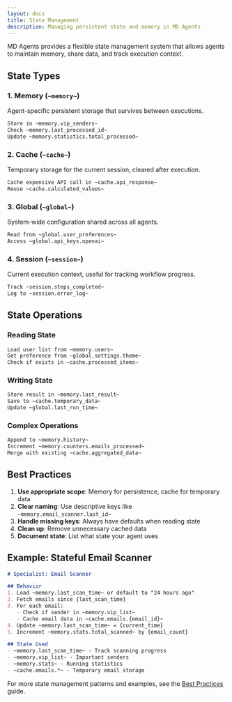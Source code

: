 ```yaml
---
layout: docs
title: State Management
description: Managing persistent state and memory in MD Agents
---
```


MD Agents provides a flexible state management system that allows agents to maintain memory, share data, and track execution context.

## State Types

### 1. Memory (`~memory~`)
Agent-specific persistent storage that survives between executions.

```markdown
Store in ~memory.vip_senders~
Check ~memory.last_processed_id~
Update ~memory.statistics.total_processed~
```

### 2. Cache (`~cache~`)
Temporary storage for the current session, cleared after execution.

```markdown
Cache expensive API call in ~cache.api_response~
Reuse ~cache.calculated_values~
```

### 3. Global (`~global~`)
System-wide configuration shared across all agents.

```markdown
Read from ~global.user_preferences~
Access ~global.api_keys.openai~
```

### 4. Session (`~session~`)
Current execution context, useful for tracking workflow progress.

```markdown
Track ~session.steps_completed~
Log to ~session.error_log~
```

## State Operations

### Reading State
```markdown
Load user list from ~memory.users~
Get preference from ~global.settings.theme~
Check if exists in ~cache.processed_items~
```

### Writing State
```markdown
Store result in ~memory.last_result~
Save to ~cache.temporary_data~
Update ~global.last_run_time~
```

### Complex Operations
```markdown
Append to ~memory.history~
Increment ~memory.counters.emails_processed~
Merge with existing ~cache.aggregated_data~
```

## Best Practices

1. **Use appropriate scope**: Memory for persistence, cache for temporary data
2. **Clear naming**: Use descriptive keys like `~memory.email_scanner.last_id~`
3. **Handle missing keys**: Always have defaults when reading state
4. **Clean up**: Remove unnecessary cached data
5. **Document state**: List what state your agent uses

## Example: Stateful Email Scanner

```markdown
# Specialist: Email Scanner

## Behavior
1. Load ~memory.last_scan_time~ or default to "24 hours ago"
2. Fetch emails since {last_scan_time}
3. For each email:
   - Check if sender in ~memory.vip_list~
   - Cache email data in ~cache.emails.{email_id}~
4. Update ~memory.last_scan_time~ = {current_time}
5. Increment ~memory.stats.total_scanned~ by {email_count}

## State Used
- ~memory.last_scan_time~ - Track scanning progress
- ~memory.vip_list~ - Important senders
- ~memory.stats~ - Running statistics
- ~cache.emails.*~ - Temporary email storage
```

For more state management patterns and examples, see the [Best Practices](/best-practices/) guide.